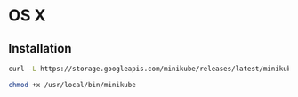 # OS X

## Installation

```sh
curl -L https://storage.googleapis.com/minikube/releases/latest/minikube-darwin-amd64 -o /usr/local/bin/minikube
```

```sh
chmod +x /usr/local/bin/minikube
```
